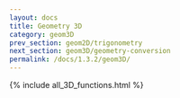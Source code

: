 ```yaml
---
layout: docs
title: Geometry 3D
category: geom3D
prev_section: geom2D/trigonometry
next_section: geom3D/geometry-conversion
permalink: /docs/1.3.2/geom3D/
---
```


{% include all_3D_functions.html %}
